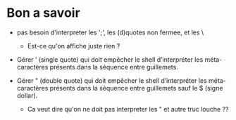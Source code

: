 
# Bon a savoir
- pas besoin d'interpreter les ';', les (d)quotes non fermee, et les \   
    - Est-ce qu'on affiche juste rien ?

- Gérer ’ (single quote) qui doit empêcher le shell d’interpréter les méta-caractères
présents dans la séquence entre guillemets.
- Gérer " (double quote) qui doit empêcher le shell d’interpréter les méta-caractères
présents dans la séquence entre guillemets sauf le $ (signe dollar).
    - Ca veut dire qu'on ne doit pas interpreter les \" et autre truc louche ??
